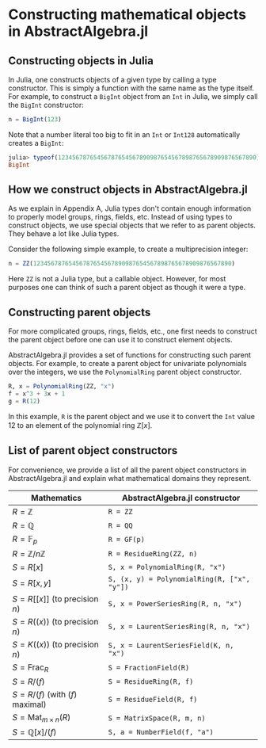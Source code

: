 # Constructing mathematical objects in AbstractAlgebra.jl

## Constructing objects in Julia

In Julia, one constructs objects of a given type by calling a type constructor. This is
simply a function with the same name as the type itself. For example, to construct a
`BigInt` object from an `Int` in Julia, we simply call the `BigInt` constructor:

```julia
n = BigInt(123)
```

Note that a number literal too big to fit in an `Int` or `Int128` automatically creates
a `BigInt`:

```julia
julia> typeof(12345678765456787654567890987654567898765678909876567890)
BigInt
```

## How we construct objects in AbstractAlgebra.jl

As we explain in Appendix A, Julia types don't contain enough information to properly
model groups, rings, fields, etc. Instead of using types to construct objects, we use
special objects that we refer to as parent objects. They behave a lot like Julia types.

Consider the following simple example, to create a multiprecision integer:

```julia
n = ZZ(12345678765456787654567890987654567898765678909876567890)
```

Here `ZZ` is not a Julia type, but a callable object. However, for most purposes
one can think of such a parent object as though it were a type.

## Constructing parent objects

For more complicated groups, rings, fields, etc., one first needs to construct the
parent object before one can use it to construct element objects.

AbstractAlgebra.jl provides a set of functions for constructing such parent objects.
For example, to create a parent object for univariate polynomials over the integers,
we use the `PolynomialRing` parent object constructor.

```julia
R, x = PolynomialRing(ZZ, "x")
f = x^3 + 3x + 1
g = R(12)
```

In this example, `R` is the parent object and we use it to convert the `Int` value
$12$ to an element of the polynomial ring $\mathbb{Z}[x]$.

## List of parent object constructors

For convenience, we provide a list of all the parent object constructors in
AbstractAlgebra.jl and explain what mathematical domains they represent.

| Mathematics                      | AbstractAlgebra.jl constructor              |
|----------------------------------|---------------------------------------------|
| $R = \mathbb{Z}$                 | `R = ZZ`                                    |
| $R = \mathbb{Q}$                 | `R = QQ`                                    |
| $R = \mathbb{F}_{p}$             | `R = GF(p)`                                 |
| $R = \mathbb{Z}/n\mathbb{Z}$     | `R = ResidueRing(ZZ, n)`                    |
| $S = R[x]$                       | `S, x = PolynomialRing(R, "x")`             |
| $S = R[x, y]$                    | `S, (x, y) = PolynomialRing(R, ["x", "y"])` |
| $S = R[[x]]$ (to precision $n$)  | `S, x = PowerSeriesRing(R, n, "x")`         |
| $S = R((x))$ (to precision $n$)  | `S, x = LaurentSeriesRing(R, n, "x")`       |
| $S = K((x))$ (to precision $n$)  | `S, x = LaurentSeriesField(K, n, "x")`      |
| $S = \mathrm{Frac}_R$            | `S = FractionField(R)`                      |
| $S = R/(f)$                      | `S = ResidueRing(R, f)`                     |
| $S = R/(f)$ (with $(f)$ maximal) | `S = ResidueField(R, f)`                    |
| $S = \mathrm{Mat}_{m\times n}(R)$| `S = MatrixSpace(R, m, n)`                  |
| $S = \mathbb{Q}[x]/(f)$          | `S, a = NumberField(f, "a")`                |
